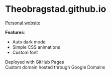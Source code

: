 # Theobragstad.github.io
[Personal website](theobragstad.com)

**Features**:
- Auto dark mode
- Simple CSS animations
- Custom font  

Deployed with GitHub Pages  
Custom domain hosted through Google Domains

